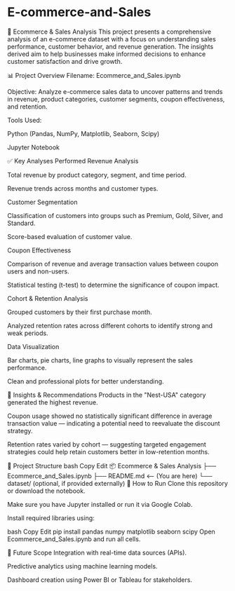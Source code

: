 # E-commerce-and-Sales
🛒 Ecommerce & Sales Analysis
This project presents a comprehensive analysis of an e-commerce dataset with a focus on understanding sales performance, customer behavior, and revenue generation. The insights derived aim to help businesses make informed decisions to enhance customer satisfaction and drive growth.

📊 Project Overview
Filename: Ecommerce_and_Sales.ipynb

Objective: Analyze e-commerce sales data to uncover patterns and trends in revenue, product categories, customer segments, coupon effectiveness, and retention.

Tools Used:

Python (Pandas, NumPy, Matplotlib, Seaborn, Scipy)

Jupyter Notebook

✅ Key Analyses Performed
Revenue Analysis

Total revenue by product category, segment, and time period.

Revenue trends across months and customer types.

Customer Segmentation

Classification of customers into groups such as Premium, Gold, Silver, and Standard.

Score-based evaluation of customer value.

Coupon Effectiveness

Comparison of revenue and average transaction values between coupon users and non-users.

Statistical testing (t-test) to determine the significance of coupon impact.

Cohort & Retention Analysis

Grouped customers by their first purchase month.

Analyzed retention rates across different cohorts to identify strong and weak periods.

Data Visualization

Bar charts, pie charts, line graphs to visually represent the sales performance.

Clean and professional plots for better understanding.

📌 Insights & Recommendations
Products in the "Nest-USA" category generated the highest revenue.

Coupon usage showed no statistically significant difference in average transaction value — indicating a potential need to reevaluate the discount strategy.

Retention rates varied by cohort — suggesting targeted engagement strategies could help retain customers better in low-retention months.

📁 Project Structure
bash
Copy
Edit
📦 Ecommerce & Sales Analysis
├── Ecommerce_and_Sales.ipynb
├── README.md  <-- (You are here)
└── dataset/ (optional, if provided externally)
🚀 How to Run
Clone this repository or download the notebook.

Make sure you have Jupyter installed or run it via Google Colab.

Install required libraries using:

bash
Copy
Edit
pip install pandas numpy matplotlib seaborn scipy
Open Ecommerce_and_Sales.ipynb and run all cells.

📌 Future Scope
Integration with real-time data sources (APIs).

Predictive analytics using machine learning models.

Dashboard creation using Power BI or Tableau for stakeholders.
